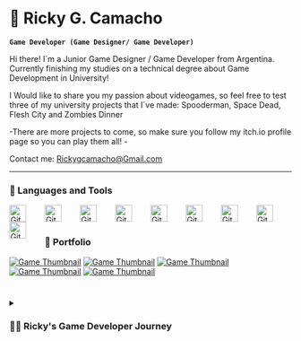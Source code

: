 # 👾 Ricky G. Camacho

**`Game Developer (Game Designer/ Game Developer)`**
         
Hi there!
I´m a Junior Game Designer / Game Developer  from Argentina. Currently finishing my studies on a technical degree about Game Development in University!

I Would like to share you my passion about videogames, so feel free to  test three of my university projects that I´ve made: Spooderman, Space Dead, Flesh City and Zombies Dinner 

-There are more projects to come, so make sure you follow my itch.io profile page so you can play them all! -

Contact me: Rickygcamacho@Gmail.com



---

### 🧰 Languages and Tools

<img align="left" alt="Git" width="30px" style="padding-right:30px;" src="https://cdn.jsdelivr.net/gh/devicons/devicon/icons/git/git-original.svg" />
<img align="left" alt="GitHub" width="30px" style="padding-right:30px;" src="https://cdn.jsdelivr.net/gh/devicons/devicon/icons/github/github-original.svg" />
<img align="left" alt="Git" width="30px" style="padding-right:30px;" src="https://cdn.jsdelivr.net/gh/devicons/devicon/icons/unity/unity-original.svg" />          
<img align="left" alt="Git" width="30px" style="padding-right:30px;"  src="https://cdn.jsdelivr.net/gh/devicons/devicon/icons/unrealengine/unrealengine-original.svg" />         
<img align="left" alt="Git" width="30px" style="padding-right:30px;"  src="https://cdn.jsdelivr.net/gh/devicons/devicon/icons/csharp/csharp-original.svg" />
<img align="left" alt="Git" width="30px" style="padding-right:30px;"  src="https://cdn.jsdelivr.net/gh/devicons/devicon/icons/photoshop/photoshop-plain.svg" />
<img align="left" alt="Git" width="30px" style="padding-right:30px;"  src="https://cdn.jsdelivr.net/gh/devicons/devicon/icons/illustrator/illustrator-plain.svg" />
<img align="left" alt="Git" width="30px" style="padding-right:30px;"  src="https://cdn.jsdelivr.net/gh/devicons/devicon/icons/figma/figma-original.svg" />
<img align="left" alt="Git" width="30px" style="padding-right:30px;"  src="https://cdn.jsdelivr.net/gh/devicons/devicon/icons/trello/trello-plain.svg" />
<br />


#

### 📁 Portfolio  

[website]:https://rickygcamacho.itch.io/
[Flesh City]:https://rickygcamacho.itch.io/flesh-city
[![Game Thumbnail](https://img.itch.zone/aW1nLzEzNDY3NDIyLnBuZw==/315x250%23c/4EsZc8.png)](https://rickygcamacho.itch.io/medieval-forest)
[![Game Thumbnail](https://img.itch.zone/aW1nLzE0NDY5MDc0LnBuZw==/315x250%23c/azZePI.png)](https://rickygcamacho.itch.io/spoodermanthegame)
[![Game Thumbnail](https://img.itch.zone/aW1nLzE0NDY5MTQxLnBuZw==/315x250%23c/55WXQk.png)](https://rickygcamacho.itch.io/zombies-dinner)
[![Game Thumbnail](https://img.itch.zone/aW1nLzE0Mjc2NTcyLnBuZw==/315x250%23c/g%2FwQZY.png)](hhttps://rickygcamacho.itch.io/rite-of-redemption)
[![Game Thumbnail](https://img.itch.zone/aW1nLzEzMzQ0NTM3LmpwZw==/315x250%23c/B1bwbd.jpg)](https://rickygcamacho.itch.io/flesh-city)

#

<details>
 <summary><h3>👨‍💻 Ricky's Game Developer Journey</h3></summary>
I'm ricky gabriel camacho, a lifelong video game enthusiast with a passion for Game Design. My journey began in argentina and led me to UADE university, where I specialized in game design, narrative design, and game Development. Graduating as a video game technician will allow me to contribute my creativity to the games that will define the industry, combining game design, level design and world building to shape unforgettable gaming experiences.
    
[website]:https://rickygcamacho.itch.io/
[Flesh City]:https://rickygcamacho.itch.io/flesh-city
    

           
                            
